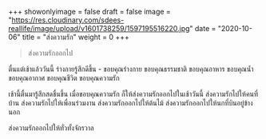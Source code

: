 +++
showonlyimage = false
draft = false
image = "https://res.cloudinary.com/sdees-reallife/image/upload/v1601738259/1597195516220.jpg"
date = "2020-10-06"
title = "ส่งความรัก"
weight = 0
+++
> ส่งความรักออกไป

ตื่นแต่เช้าแล้ววันนี้ ร่างกายรู้สึกดีขึ้น - ขอบคุณร่างกาย ขอบคุณธรรมชาติ ขอบคุณอาหาร ขอบคุณน้ำ ขอบคุณอากาศ ขอบคุณชีวิต ขอบคุณความรัก

เช้านี้ตื่นมารู้สึกสดชื่นขึ้น เมื่อขอบคุณความรัก ก็ให้ส่งความรักออกไปในเช้าวันนี้ ส่งความรักไปให้คนที่บ้าน ส่งความรักไปให้เพื่อนร่วมงาน ส่งความรักออกไปให้ต้นไม้ ส่งความรักออกไปให้นกที่บินอยู่ข้างนอก

ส่งความรักออกไปให้ทั่วทั้งจักรวาล
